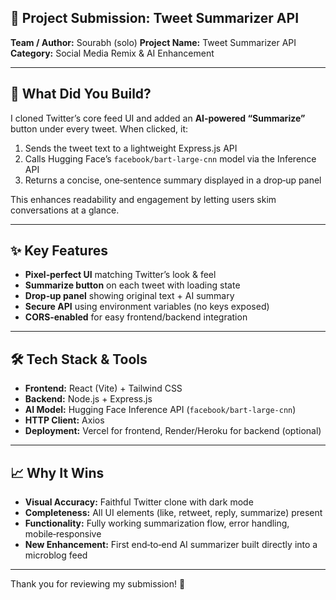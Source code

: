 

## 🚀 Project Submission: Tweet Summarizer API

**Team / Author:** Sourabh (solo)
**Project Name:** Tweet Summarizer API
**Category:** Social Media Remix & AI Enhancement


---

## 🎯 What Did You Build?

I cloned Twitter’s core feed UI and added an **AI‑powered “Summarize”** button under every tweet. When clicked, it:

1. Sends the tweet text to a lightweight Express.js API
2. Calls Hugging Face’s `facebook/bart-large-cnn` model via the Inference API
3. Returns a concise, one‑sentence summary displayed in a drop‑up panel

This enhances readability and engagement by letting users skim conversations at a glance.

---

## ✨ Key Features

* **Pixel‑perfect UI** matching Twitter’s look & feel
* **Summarize button** on each tweet with loading state
* **Drop‑up panel** showing original text + AI summary
* **Secure API** using environment variables (no keys exposed)
* **CORS‑enabled** for easy frontend/backend integration

---

## 🛠 Tech Stack & Tools

* **Frontend:** React (Vite) + Tailwind CSS
* **Backend:** Node.js + Express.js
* **AI Model:** Hugging Face Inference API (`facebook/bart-large-cnn`)
* **HTTP Client:** Axios
* **Deployment:** Vercel for frontend, Render/Heroku for backend (optional)

---

## 📈 Why It Wins

* **Visual Accuracy:** Faithful Twitter clone with dark mode
* **Completeness:** All UI elements (like, retweet, reply, summarize) present
* **Functionality:** Fully working summarization flow, error handling, mobile‑responsive
* **New Enhancement:** First end‑to‑end AI summarizer built directly into a microblog feed

---


Thank you for reviewing my submission! 🚀
